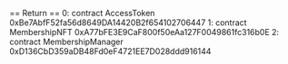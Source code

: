 == Return ==
0: contract AccessToken 0xBe7AbfF52fa56d8649DA14420B2f654102706447
1: contract MembershipNFT 0xA77bFE3E9CaF800f50eAa127F0049861fc316b0E
2: contract MembershipManager 0xD136CbD359aDB48Fd0eF4721EE7D028ddd916144